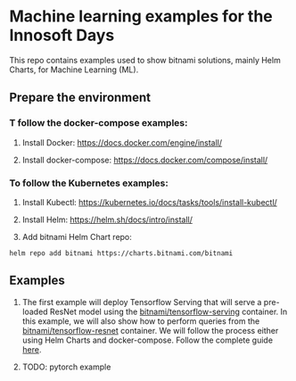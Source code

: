 # Machine learning examples for the Innosoft Days

This repo contains examples used to show bitnami solutions, mainly Helm Charts, for Machine Learning (ML).

## Prepare the environment

### T follow the docker-compose examples:

1. Install Docker: https://docs.docker.com/engine/install/

2. Install docker-compose: https://docs.docker.com/compose/install/

### To follow the Kubernetes examples:

1. Install Kubectl: https://kubernetes.io/docs/tasks/tools/install-kubectl/

2. Install Helm: https://helm.sh/docs/intro/install/

3. Add bitnami Helm Chart repo:

```
helm repo add bitnami https://charts.bitnami.com/bitnami
```

## Examples

1. The first example will deploy Tensorflow Serving that will serve a pre-loaded ResNet model using the [bitnami/tensorflow-serving](https://github.com/bitnami/bitnami-docker-tensorflow-serving) container. In this example, we will also show how to perform queries from the [bitnami/tensorflow-resnet](https://github.com/bitnami/bitnami-docker-tensorflow-resnet) container. We will follow the process either using Helm Charts and docker-compose. Follow the complete guide [here](tensorflow/README.md).

2. TODO: pytorch example


